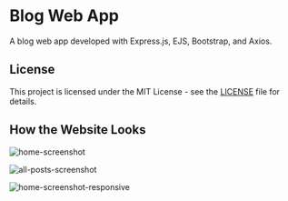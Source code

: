 # Blog Web App

A blog web app developed with Express.js, EJS, Bootstrap, and Axios.

## License

This project is licensed under the MIT License - see the [LICENSE](LICENSE) file for details.

## How the Website Looks

![home-screenshot](https://github.com/user-attachments/assets/344c93fa-6fb0-4ef3-9ef4-b3044ddf2121)

![all-posts-screenshot](https://github.com/user-attachments/assets/dcff723a-a541-4de9-9d79-9eff6b7710b0)

![home-screenshot-responsive](https://github.com/user-attachments/assets/ed62451b-fd93-469b-8b39-87371befd3c7)
